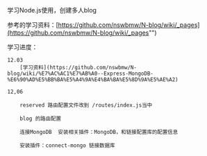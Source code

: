 

学习Node.js使用，创建多人blog

参考的学习资料：[https://github.com/nswbmw/N-blog/wiki/_pages](https://github.com/nswbmw/N-blog/wiki/_pages"")

学习进度：

	12.03
		[学习资料](https://github.com/nswbmw/N-blog/wiki/%E7%AC%AC1%E7%AB%A0--Express-MongoDB-%E6%90%AD%E5%BB%BA%E5%A4%9A%E4%BA%BA%E5%8D%9A%E5%AE%A2)

	12,06

		reserved 路由配置文件改到 /routes/index.js当中

		blog 的路由配置

		连接MongoDB  安装相关插件：MongoDB，和链接配置库的配置信息

		安装插件：connect-mongo 链接数据库